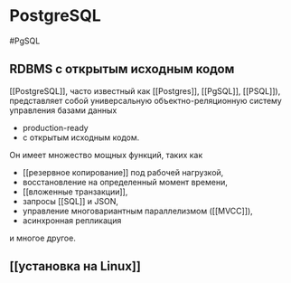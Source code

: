 # PostgreSQL
#PgSQL
## RDBMS с открытым исходным кодом

[[PostgreSQL]], часто известный как [[Postgres]], [[PgSQL]], [[PSQL]]), представляет собой универсальную объектно-реляционную систему управления базами данных
- production-ready
- с открытым исходным кодом.

Он имеет множество мощных функций, таких как 
- [[резервное копирование]] под рабочей нагрузкой, 
- восстановление на определенный момент времени, 
- [[вложенные транзакции]], 
- запросы [[SQL]] и JSON, 
- управление многовариантным параллелизмом ([[MVCC]]), 
- асинхронная репликация

и многое другое.

## [[установка на Linux]]

